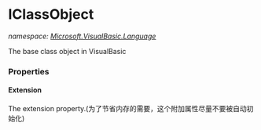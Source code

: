 ﻿# IClassObject
_namespace: <a href="#" onClick="load('/docs/Microsoft.VisualBasic.Language/index.md')">Microsoft.VisualBasic.Language</a>_

The base class object in VisualBasic




### Properties

#### Extension
The extension property.(为了节省内存的需要，这个附加属性尽量不要被自动初始化)
